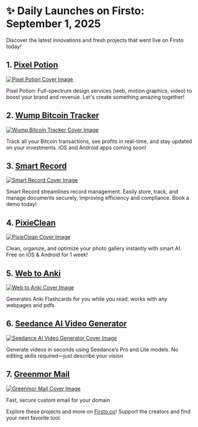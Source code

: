 # ✨ Daily Launches on Firsto: September 1, 2025

Discover the latest innovations and fresh projects that went live on Firsto today!

## 1. [Pixel Potion](https://firsto.co/projects/pixel-potion)

[![Pixel Potion Cover Image](https://607255gt6f.ufs.sh/f/ViZtN9dvJxPtObaOvHRPipj0B5ydocVhlCRfxFgM86bEq12a)](https://firsto.co/projects/pixel-potion)

 Pixel Potion: Full-spectrum design services (web, motion graphics, video) to boost your brand and revenue. Let's create something amazing together!



## 2. [Wump Bitcoin Tracker](https://firsto.co/projects/wump)

[![Wump Bitcoin Tracker Cover Image](https://607255gt6f.ufs.sh/f/ViZtN9dvJxPtVxHmfqdvJxPtmHw8f3QhALdCIrFu0pG7TNyb)](https://firsto.co/projects/wump)

 Track all your Bitcoin transactions, see profits in real-time, and stay updated on your investments. iOS and Android apps coming soon!



## 3. [Smart Record](https://firsto.co/projects/smart-record)

[![Smart Record Cover Image](https://607255gt6f.ufs.sh/f/ViZtN9dvJxPtrMmdeK0uBH9nNyiJqCjTReOXasxfZ3pokcdG)](https://firsto.co/projects/smart-record)

 Smart Record streamlines record management.  Easily store, track, and manage documents securely, improving efficiency and compliance. Book a demo today!



## 4. [PixieClean](https://firsto.co/projects/pixieclean)

[![PixieClean Cover Image](https://607255gt6f.ufs.sh/f/ViZtN9dvJxPttrcYmaMmq0DblQGhXL7OdzHeVg1PSYf8WsoK)](https://firsto.co/projects/pixieclean)

 Clean, organize, and optimize your photo gallery instantly with smart AI. Free on iOS & Android for 1 week!



## 5. [Web to Anki](https://firsto.co/projects/web-to-anki)

[![Web to Anki Cover Image](https://607255gt6f.ufs.sh/f/ViZtN9dvJxPtpQ6Qgnx5OB6A3NoL0wna8bKWcHzfGSIXVE9e)](https://firsto.co/projects/web-to-anki)

 Generates Anki Flashcards for you while you read. works with any webpages and pdfs



## 6. [Seedance AI Video Generator](https://firsto.co/projects/seedance-ai-video-generator)

[![Seedance AI Video Generator Cover Image](https://607255gt6f.ufs.sh/f/ViZtN9dvJxPtuKJ7vgt2VewaiyL8jUOnzd5oBZHkhgFYvGqA)](https://firsto.co/projects/seedance-ai-video-generator)

 Generate videos in seconds using Seedance’s Pro and Lite models.   No editing skills required—just describe your vision 



## 7. [Greenmor Mail](https://firsto.co/projects/greenmor-mail)

[![Greenmor Mail Cover Image](https://607255gt6f.ufs.sh/f/ViZtN9dvJxPtSc9Nish5zwCEJ7dxsnqGMSAb8Lp9vkXlieYt)](https://firsto.co/projects/greenmor-mail)

 Fast, secure custom email for your domain




Explore these projects and more on [Firsto.co](https://firsto.co)! Support the creators and find your next favorite tool.
